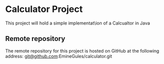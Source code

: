 # Calculator Project
This project will hold a simple implementat\ion of a Calcualtor in Java
## Remote repository
The remote repository for this project is hosted on GitHub at the following address: git@github.com:EmineGules/calculator.git
